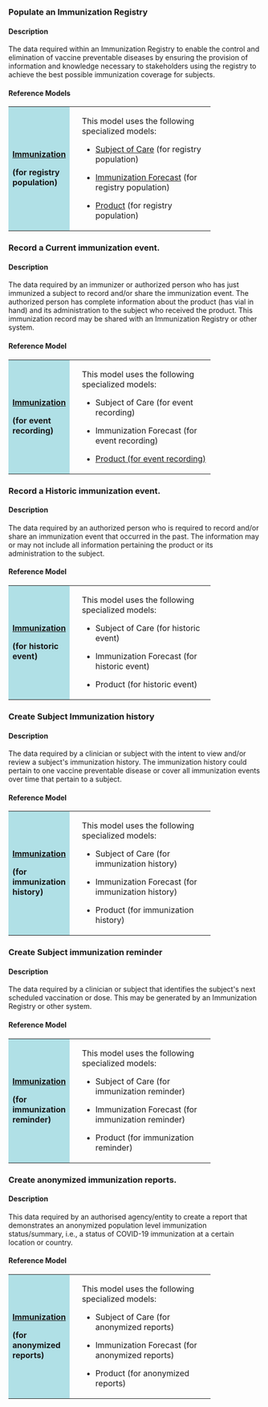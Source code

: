 ### Populate an Immunization Registry

#### Description

The data required within an Immunization Registry to enable the control
and elimination of vaccine preventable diseases by ensuring the
provision of information and knowledge necessary to stakeholders using
the registry to achieve the best possible immunization coverage for
subjects.

#### Reference Models

<table style="width:80%">
<tbody>
<tr class="odd">
<td style="background-color:powderblue;vertical-align: middle;width:30%"><p><a href="StructureDefinition-Immunization-uc1.html"><strong>Immunization</strong></a></p>
<p><strong>(for registry population)</strong></p></td>
<td></td>
<td><p>This model uses the following specialized models:</p>
<ul>
<li><p><a href="StructureDefinition-Subject-uc1.html">Subject of Care</a> (for registry population)</p></li>
<li><p><a href="StructureDefinition-Immunization-uc1.html">Immunization Forecast</a> (for registry population)</p></li>
<li><p><a href="StructureDefinition-Product-uc1.html">Product</a> (for registry population)</p></li>
</ul></td>
</tr>
</tbody>
</table>

### Record a Current immunization event.

#### Description

The data required by an immunizer or authorized person who has just
immunized a subject to record and/or share the immunization event. The
authorized person has complete information about the product (has vial
in hand) and its administration to the subject who received the product.
This immunization record may be shared with an Immunization Registry or
other system.

#### Reference Model

<table style="width:80%">
<tbody>
<tr class="odd">
<td style="background-color:powderblue;vertical-align: middle;width:30%"><p><a href="StructureDefinition-Immunization-uc2.html"><strong>Immunization</strong></a></p>
<p><strong>(for event recording)</strong></p></td>
<td></td>
<td><p>This model uses the following specialized models:</p>
<ul>
<li><p>Subject of Care (for event recording)</p></li>
<li><p>Immunization Forecast (for event recording)</p></li>
<li><p><a href="StructureDefinition-Product-uc2.html">Product (for event recording)</a></p></li>
</ul></td>
</tr>
</tbody>
</table>

### Record a Historic immunization event.

#### Description

The data required by an authorized person who is required to record
and/or share an immunization event that occurred in the past. The
information may or may not include all information pertaining the
product or its administration to the subject.

#### Reference Model

<table style="width:80%">
<tbody>
<tr class="odd">
<td style="background-color:powderblue;vertical-align: middle;width:30%"><p><a href="StructureDefinition-Immunization-uc3.html"><strong>Immunization</strong></a></p>
<p><strong>(for historic event)</strong></p></td>
<td></td>
<td><p>This model uses the following specialized models:</p>
<ul>
<li><p>Subject of Care (for historic event)</p></li>
<li><p>Immunization Forecast (for historic event)</p></li>
<li><p>Product (for historic event)</p></li>
</ul></td>
</tr>
</tbody>
</table>

### Create Subject Immunization history

#### Description

The data required by a clinician or subject with the intent to view
and/or review a subject's immunization history. The immunization history
could pertain to one vaccine preventable disease or cover all
immunization events over time that pertain to a subject.

#### Reference Model

<table style="width:80%">
<tbody>
<tr class="odd">
<td style="background-color:powderblue;vertical-align: middle;width:30%"><p><a href="StructureDefinition-Immunization-uc4.html"><strong>Immunization</strong></a></p>
<p><strong>(for immunization history)</strong></p></td>
<td></td>
<td><p>This model uses the following specialized models:</p>
<ul>
<li><p>Subject of Care (for immunization history)</p></li>
<li><p>Immunization Forecast (for immunization history)</p></li>
<li><p>Product (for immunization history)</p></li>
</ul></td>
</tr>
</tbody>
</table>

### Create Subject immunization reminder

#### Description

The data required by a clinician or subject that identifies the
subject's next scheduled vaccination or dose. This may be generated by
an Immunization Registry or other system.

#### Reference Model

<table style="width:80%">
<tbody>
<tr class="odd">
<td style="background-color:powderblue;vertical-align: middle;width:30%"><p><a href="StructureDefinition-Immunization-uc5.html"><strong>Immunization</strong></a></p>
<p><strong>(for immunization reminder)</strong></p></td>
<td></td>
<td><p>This model uses the following specialized models:</p>
<ul>
<li><p>Subject of Care (for immunization reminder)</p></li>
<li><p>Immunization Forecast (for immunization reminder)</p></li>
<li><p>Product (for immunization reminder)</p></li>
</ul></td>
</tr>
</tbody>
</table>

### Create anonymized immunization reports.

#### Description

This data required by an authorised agency/entity to create a report
that demonstrates an anonymized population level immunization
status/summary, i.e., a status of COVID-19 immunization at a certain
location or country.

#### Reference Model

<table style="width:80%">
<tbody>
<tr class="odd">
<td style="background-color:powderblue;vertical-align: middle;width:30%"><p><a href="StructureDefinition-Immunization-uc6.html"><strong>Immunization</strong></a></p>
<p><strong>(for anonymized reports)</strong></p></td>
<td></td>
<td><p>This model uses the following specialized models:</p>
<ul>
<li><p>Subject of Care (for anonymized reports)</p></li>
<li><p>Immunization Forecast (for anonymized reports)</p></li>
<li><p>Product (for anonymized reports)</p></li>
</ul></td>
</tr>
</tbody>
</table>
